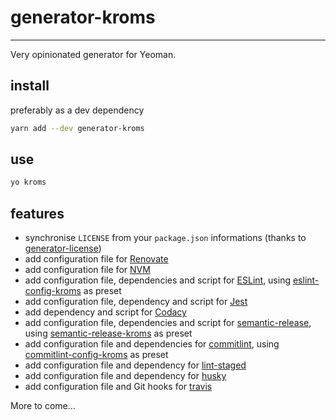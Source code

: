 # generator-kroms

***

Very opinionated generator for Yeoman.

## install

preferably as a dev dependency

```sh
yarn add --dev generator-kroms
```

## use

```sh
yo kroms
```

## features

*  synchronise `LICENSE` from your `package.json` informations (thanks to [generator-license](https://github.com/jozefizso/generator-license))
*  add configuration file for [Renovate](https://renovatebot.com)
*  add configuration file for [NVM](https://github.com/nvm-sh/nvm)
*  add configuration file, dependencies and script for [ESLint](https://github.com/eslint/eslint), using [eslint-config-kroms](https://github.com/Roms1383/eslint-config-kroms) as preset
*  add configuration file, dependency and script for [Jest](https://github.com/facebook/jest)
*  add dependency and script for [Codacy](https://github.com/codacy/node-codacy-coverage)
*  add configuration file, dependencies and script for [semantic-release](https://github.com/semantic-release/semantic-release), using [semantic-release-kroms](https://github.com/Roms1383/semantic-release-kroms) as preset
*  add configuration file and dependencies for [commitlint](https://github.com/conventional-changelog/commitlint), using [commitlint-config-kroms](https://github.com/Roms1383/commitlint-config-kroms) as preset
*  add configuration file and dependency for [lint-staged](https://github.com/okonet/lint-staged)
*  add configuration file and dependency for [husky](https://github.com/typicode/husky)
*  add configuration file and Git hooks for [travis](https://travis-ci.org)

More to come...